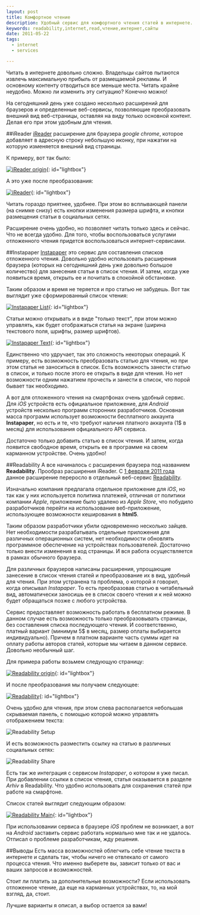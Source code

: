 ```yaml
--- 
layout: post
title: Комфортное чтение
description: Удобный сервис для комфортного чтения статей в интернете.
keywords: readability,internet,read,чтение,интернет,сайты
date: 2011-05-22
tags:
  - internet 
  - services

---
```

Читать в интернете довольно сложно. Владельцы сайтов пытаются извлечь максимальную
прибыль от размещаемой рекламы. И основному контенту отводиться все меньше места. Читать
крайне неудобно. Можно ли изменить эту ситуацию? Конечно можно!

На сегодняшний день уже создано несколько расширений для браузеров и определенные
веб-сервисы, позволяющие преобразовать внешний вид веб-страницы, оставляя на виду только
основной контент. Делая его при этом удобным для чтения.

##iReader
[iReader][] расширение для браузера *google chrome*, которое добавляет в адресную строку
небольшую иконку, при нажатии на которую изменяется внешний вид страницы.

К примеру, вот так было:

[![iReader origin][1]](http://static.juev.ru/2011/05/iReader-origin.png){: id="lightbox"}

А это уже после преобразования:

[![iReader][2]](http://static.juev.ru/2011/05/iReader.png){: id="lightbox"}

Читать гораздо приятнее, удобнее. При этом во всплывающей панели (на снимке снизу) есть
кнопки изменения размера шрифта, и кнопки размещения статьи в социальных сетях.

Расширение очень удобно, но позволяет читать только здесь и сейчас. Что не всегда удобно.
Для того, чтобы воспользоваться услугами отложенного чтения придется воспользоваться
интернет-сервисами.

##Instapaper
[Instapaper][] это сервис для составления списков отложенного чтения.
Довольно удобно использовать расширения браузера (которых на сегодняшний день уже довольно
большое количество) для занесения статьи в список чтения. И затем, когда уже появиться
время, открыть ее и почитать в спокойной обстановке. 

Таким образом и время не теряется и про статью не забудешь. Вот так выглядит уже
сформированный список чтения:

[![Instapaper List][3]](http://static.juev.ru/2011/05/instapaper-list.png){: id="lightbox"}

Статьи можно открывать и в виде "только текст", при этом можно управлять, как будет
отображаться статья на экране (ширина текстового поля, шрифты, размер шрифтов).

[![Instapaper Text][4]](http://static.juev.ru/2011/05/instapaper-text.png){: id="lightbox"}

Единственно что удручает, так это сложность некоторых операций. К примеру, есть
возможность преобразовать статью для чтения, но при этом статья не заноситься в список.
Есть возможность занести статью в список, и только после этого ее открыть в виде для
чтения. Но нет возможности одним нажатием прочесть и занести в список, что порой бывает
так необходимо.

А вот для отложенного чтения на смартфонах очень удобный сервис. Для *iOS* устройств есть
официальное приложение, для *Android* устройств несколько программ сторонних
разработчиков. Основная масса программ использует возможности бесплатного аккаунта
**Instapaper**, но есть и те, что требуют наличия платного аккаунта (1$ в месяц) для использования
официального API сервиса. 

Достаточно только добавить статью в список чтения. И затем, когда появится свободное
время, открыть ее в программе на своем карманном устройстве. Очень удобно!

##Readability
А все начиналось с расширения браузера под названием **Readability**. Прообраз расширения
iReader. С [1 февраля 2011 года][5] данное расширение переросло в отдельный веб-сервис
[Readability][].

Изначально компания предлагала отдельное приложение для *iOS*, но так как у них
используется политика платежей, отличная от политики компании *Apple*, приложение было
удалено из *Apple Store*, что побудило разработчиков перейти на использование
веб-приложение, использующее возможности кеширования в **html5**.

Таким образом разработчики убили одновременно несколько зайцев. Нет необходимости
разрабатывать отдельные приложения для различных операционных систем, нет необходимости
обновлять программное обеспечение на устройствах пользователей. Достаточно только внести
изменения в код страницы. И вся работа осуществляется в рамках обычного браузера. 

Для различных браузеров написаны расширения, упрощающие занесение в список чтения статей и
преобразование их в вид, удобный для чтения. При этом устранена та проблема, о которой я
говорил, когда описывал *Instapaper*. То есть преобразовав статью в читабельный вид,
автоматически заносишь ее в список своего чтения и к ней можно будет обращаться позже с
любого устройства. 

Сервис предоставляет возможность работать в бесплатном режиме. В данном случае есть
возможность только преобразовывать страницы, без составления списка последующего чтения. И
соответственно, платный вариант (минимум 5$ в месяц, размер оплаты выбирается
индивидуально). Причем в платном варианте часть суммы идет на оплату работы авторов
статей, которые мы читаем в данном сервисе. Довольно необычный шаг.

Для примера работы возьмем следующую страницу:

[![Readability origin][6]](http://static.juev.ru/2011/05/readability-origin.png){: id="lightbox"}

И после преобразования мы получаем следующее:

[![Readability][7]](http://static.juev.ru/2011/05/readability-read.png){: id="lightbox"}

Очень удобно для чтения, при этом слева располагается небольшая скрываемая панель, с
помощью которой можно управлять отображением текста:

![Readability Setup][8]

И есть возможность разместить ссылку на статью в различных социальных сетях:

![Readability Share][9]

Есть так же интеграция с сервисом *Instapaper*, о котором я уже писал. При добавлении
ссылки в список чтения, статья оказывается в разделе *Arhiv* в Readability. Что удобно
использовать для сохранения статей при работе на смарфтоне. 

Список статей выглядит следующим образом:

[![Readability Main][10]](http://static.juev.ru/2011/05/readability-main.png){: id="lightbox"}

При использовании сервиса в браузере *iOS* проблем не возникает, а вот на *Android*
заставить сервис работать нормально мне так и не удалось. Отписал о проблеме
разработчикам, жду решения. 

##Выводы
Есть масса возможностей облегчить себе чтение текста в интернете и сделать так, чтобы
ничего не отвлекало от самого процесса чтения. Что именно выберете вы, зависит только от вас и
ваших запросов и возможностей. 

Стоит ли платить за дополнительные возможности? Если использовать отложенное чтение, да
еще на карманных устройствах, то, на мой взгляд, да, стоит. 

Лучшие варианты я описал, а выбор остается за вами!

[iReader]: https://chrome.google.com/webstore/detail/ppelffpjgkifjfgnbaaldcehkpajlmbc?hl=ru 
  "iReader"
[Instapaper]: http://www.instapaper.com/ "Instapaper"
[1]: http://static.juev.ru/2011/05/iReader-origin-th.png "iReader origin"
[2]: http://static.juev.ru/2011/05/iReader-th.png "iReader"
[3]: http://static.juev.ru/2011/05/instapaper-list-th.png "Instapaper List"
[4]: http://static.juev.ru/2011/05/instapaper-text-th.png "Instapaper Text"
[5]: http://lab.arc90.com/2009/03/02/readability/ "Readability"
[Readability]: https://www.readability.com "Readability"
[6]: http://static.juev.ru/2011/05/readability-origin-th.png "Origin"
[7]: http://static.juev.ru/2011/05/readability-read-th.png "Readability Read"
[8]: http://static.juev.ru/2011/05/readability-setup.png "Readability Setup"
[9]: http://static.juev.ru/2011/05/readability-share.png "Readability Share"
[10]: http://static.juev.ru/2011/05/readability-main-th.png "Readability Main"
